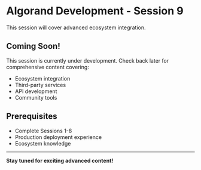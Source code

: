 # Algorand Development - Session 9

This session will cover advanced ecosystem integration.

## Coming Soon!

This session is currently under development. Check back later for comprehensive content covering:

- Ecosystem integration
- Third-party services
- API development
- Community tools

## Prerequisites

- Complete Sessions 1-8
- Production deployment experience
- Ecosystem knowledge

---

**Stay tuned for exciting advanced content!**